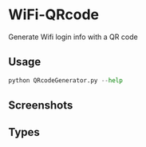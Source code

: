 # WiFi-QRcode
Generate Wifi login info with a QR code


## Usage

```python
python QRcodeGenerator.py --help
```


## Screenshots


## Types
